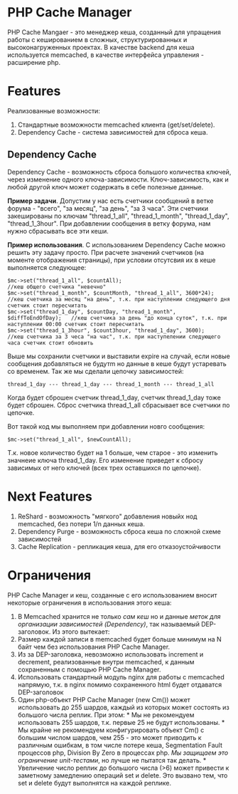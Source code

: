 PHP Cache Manager
=================

PHP Cache Mangaer - это менеджер кеша, созданный для упращения работы с кешированием в сложных, структурированных и высоконагруженных проектах.
В качестве backend для кеша используется memcached, в качестве интерфейса управления - расширение php.

# Features

Реализованные возможности:

1. Стандартные возможности memcached клиента (get/set/delete).
2. Dependency Cache - система зависимостей для сброса кеша.

## Dependency Cache

Dependency Cache - возможность сброса большого количества ключей, через изменение одного ключа-зависимости. Ключ-зависимость, как и любой
другой ключ может содержать в себе полезные данные.

**Пример задачи**. Допустим у нас есть счетчики сообщений в ветке форума - "всего", "за месяц", "за день", "за 3 часа".
Эти счетчики закешированы по ключам "thread_1_all", "thread_1_month", "thread_1_day", "thread_1_3hour".
При добавлении сообщения в ветку форума, нам нужно сбрасывать все эти кеши.

**Пример использования**. С использованием Dependency Cache можно решить эту задачу просто. При расчете значений счетчиков (на моменте отображения страницы),
при условии отсутсвия их в кеше выполняется следующее:

    $mc->set("thread_1_all", $countAll);                                      //кеш общего счетчика "невечно"
    $mc->set("thread_1_month", $countMonth, "thread_1_all", 3600*24);         //кеш счетчика за месяц "на день", т.к. при наступлении следующего дня счетчик стоит пересчитать
    $mc->set("thread_1_day", $countDay, "thread_1_month", $diffToEndOfDay);   //кеш счетчика за день "до конца суток", т.к. при наступлении 00:00 счетчик стоит пересчитать
    $mc->set("thread_1_3hour", $count3hour, "thread_1_day", 3600);            //кеш счетчика за 3 чеса "на час", т.к. при наступелении следующего часа счетчик стоит обновить

Выше мы сохранили счетчики и выставили expire на случай, если новые сообщения добавляться не будутm но данные в кеше будут устаревать со временем. Так же мы сделали цепочку зависимостей:

    thread_1_day --- thread_1_day --- thread_1_month --- thread_1_all

Когда будет сброшен счетчик thread_1_day, счетчик thread_1_day тоже будет сброшен. Сброс счетчика thread_1_all сбрасывает все счетчики по цепочке.

Вот такой код мы выполняем при добавлении новго сообщения:

    $mc->set("thread_1_all", $newCountAll);

Т.к. новое количество будет на 1 больше, чем старое - это изменить значнеие ключа thread_1_day. Его изменение приведет к сбросу зависимых от него ключей (всех трех оставшихся по цепочке).

# Next Features

1. ReShard - возможность "мягкого" добавления новыйх нод memcached, без потери 1/n данных кеша.
2. Dependency Purge - возможность сброса кеша по сложной схеме зависимостей
3. Cache Replication - репликация кеша, для его отказоустойчивости


# Ограничения

PHP Cache Manager и кеш, созданные с его использованием вносит некоторые ограничения в использования этого кеша:

1. В Memcached хранится не только *сам кеш* но и данные *меток для организации зависимостей (Dependency)*, так называемый DEP-заголовок. Из этого вытекает:
  1. Размер каждой записи в memcached будет больше минимум на N байт чем без использования PHP Cache Manager.
  2. Из за DEP-заголовка, невозможно использовать increment и decrement, реализованные внутри memcached, к данным сохраненным с помощью PHP Cache Manager.
  3. Использовать стандартный модуль nginx для работы с memcached напрямую, т.к. в nginx помимо сохраненного html будет отдаватся DEP-заголовок
  4. Один php-объект PHP Cache Manager (new Cm()) может использовать до 255 шардов, каждый из которых может состоять из большого числа реплик. При этом:
    * Мы не рекомендуем использовать 255 шардов, т.к. первые 25 не будут использованы.
    * Мы крайне не рекомендуем конфигурировать объект Cm() с большим числом шардов, чем 255 - это может приводить к различным ошибкам, в том числе потере кеша, Segmentation Fault процессов php, Division By Zero в процессах php. *Мы защищаем это ограничение unit-тестами*, но лучше не пытатся так делать.
    * Увеличение число реплик до большого числа (>6) может привести к заметному замедлению операций set и delete. Это вызвано тем, что set и delete будут выполнятся на каждой реплике.

